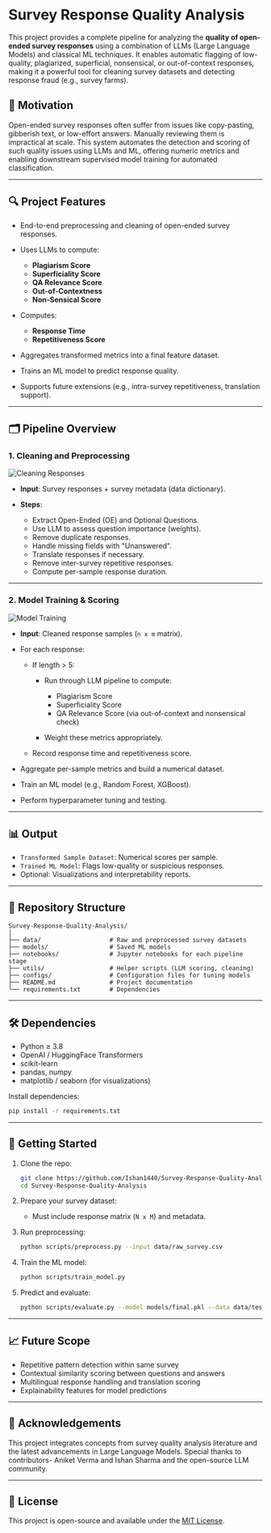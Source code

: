 
# Survey Response Quality Analysis

This project provides a complete pipeline for analyzing the **quality of open-ended survey responses** using a combination of LLMs (Large Language Models) and classical ML techniques. It enables automatic flagging of low-quality, plagiarized, superficial, nonsensical, or out-of-context responses, making it a powerful tool for cleaning survey datasets and detecting response fraud (e.g., survey farms).

## 🧠 Motivation

Open-ended survey responses often suffer from issues like copy-pasting, gibberish text, or low-effort answers. Manually reviewing them is impractical at scale. This system automates the detection and scoring of such quality issues using LLMs and ML, offering numeric metrics and enabling downstream supervised model training for automated classification.

---

## 🔍 Project Features

* End-to-end preprocessing and cleaning of open-ended survey responses.
* Uses LLMs to compute:

  * **Plagiarism Score**
  * **Superficiality Score**
  * **QA Relevance Score**
  * **Out-of-Contextness**
  * **Non-Sensical Score**
* Computes:

  * **Response Time**
  * **Repetitiveness Score**
* Aggregates transformed metrics into a final feature dataset.
* Trains an ML model to predict response quality.
* Supports future extensions (e.g., intra-survey repetitiveness, translation support).

---

## 🗂️ Pipeline Overview

### 1. **Cleaning and Preprocessing**

![Cleaning Responses](./path/to/Cleaning%20Responses.png)

* **Input**: Survey responses + survey metadata (data dictionary).
* **Steps**:

  * Extract Open-Ended (OE) and Optional Questions.
  * Use LLM to assess question importance (weights).
  * Remove duplicate responses.
  * Handle missing fields with "Unanswered".
  * Translate responses if necessary.
  * Remove inter-survey repetitive responses.
  * Compute per-sample response duration.

---

### 2. **Model Training & Scoring**

![Model Training](./path/to/Model%20Training.png)

* **Input**: Cleaned response samples (`n x m` matrix).
* For each response:

  * If length > 5:

    * Run through LLM pipeline to compute:

      * Plagiarism Score
      * Superficiality Score
      * QA Relevance Score (via out-of-context and nonsensical check)
    * Weight these metrics appropriately.
  * Record response time and repetitiveness score.
* Aggregate per-sample metrics and build a numerical dataset.
* Train an ML model (e.g., Random Forest, XGBoost).
* Perform hyperparameter tuning and testing.

---

## 📊 Output

* `Transformed Sample Dataset`: Numerical scores per sample.
* `Trained ML Model`: Flags low-quality or suspicious responses.
* Optional: Visualizations and interpretability reports.

---

## 📁 Repository Structure

```
Survey-Response-Quality-Analysis/
│
├── data/                   # Raw and preprocessed survey datasets
├── models/                 # Saved ML models
├── notebooks/              # Jupyter notebooks for each pipeline stage
├── utils/                  # Helper scripts (LLM scoring, cleaning)
├── configs/                # Configuration files for tuning models
├── README.md               # Project documentation
└── requirements.txt        # Dependencies
```

---

## 🛠️ Dependencies

* Python ≥ 3.8
* OpenAI / HuggingFace Transformers
* scikit-learn
* pandas, numpy
* matplotlib / seaborn (for visualizations)

Install dependencies:

```bash
pip install -r requirements.txt
```

---

## 🚀 Getting Started

1. Clone the repo:

   ```bash
   git clone https://github.com/Ishan1440/Survey-Response-Quality-Analysis.git
   cd Survey-Response-Quality-Analysis
   ```

2. Prepare your survey dataset:

   * Must include response matrix (`N x M`) and metadata.

3. Run preprocessing:

   ```bash
   python scripts/preprocess.py --input data/raw_survey.csv
   ```

4. Train the ML model:

   ```bash
   python scripts/train_model.py
   ```

5. Predict and evaluate:

   ```bash
   python scripts/evaluate.py --model models/final.pkl --data data/test.csv
   ```

---

## 📈 Future Scope

* Repetitive pattern detection within same survey
* Contextual similarity scoring between questions and answers
* Multilingual response handling and translation scoring
* Explainability features for model predictions

---

## 🙌 Acknowledgements

This project integrates concepts from survey quality analysis literature and the latest advancements in Large Language Models. Special thanks to contributors- Aniket Verma and Ishan Sharma and the open-source LLM community.

---

## 📄 License

This project is open-source and available under the [MIT License](LICENSE).
